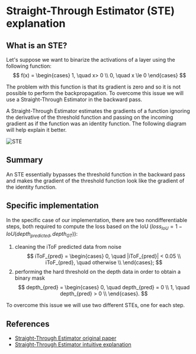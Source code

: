 # Straight-Through Estimator (STE) explanation

## What is an STE?

Let's suppose we want to binarize the activations of a layer using the following function:
$$
    f(x) =
    \begin{cases}
        1, \quad x> 0 \\
        0, \quad x \le 0
    \end{cases}
$$

The problem with this function is that its gradient is zero and so it is not possible to perform the backpropagation. To overcome this issue we will use a Straight-Through Estimator in the backward pass.

A Straight-Through Estimator estimates the gradients of a function ignoring the derivative of the threshold function and passing on the incoming gradient as if the function was an identity function. The following diagram will help explain it better.

![STE](./images/STE.png)

## Summary

An STE essentially bypasses the threshold function in the backward pass and makes the gradient of the threshold function look like the gradient of the identity function.

## Specific implementation

In the specific case of our implementation, there are two nondifferentiable steps, both required to compute the loss based on the IoU ($loss_{IoU} = 1 - IoU(depth_{predicted}, depth_{GT})$):

1. cleaning the iToF predicted data from noise
$$
    iToF_{pred} =
    \begin{cases}
        0, \quad |iToF_{pred}| < 0.05 \\
        iToF_{pred}, \quad otherwise \\
    \end{cases};
$$
2. performing the hard threshold on the depth data in order to obtain a binary mask
$$
    depth_{pred} =
    \begin{cases}
        0, \quad depth_{pred} = 0 \\
        1, \quad depth_{pred} > 0 \\
    \end{cases}.
$$

To overcome this issue we will use two different STEs, one for each step.

## References

- [Straight-Through Estimator original paper](hhttps://arxiv.org/pdf/1308.3432.pdf)
- [Straight-Through Estimator intuitive explanation](https://hassanaskary.medium.com/intuitive-explanation-of-straight-through-estimators-with-pytorch-implementation-71d99d25d9d0)
